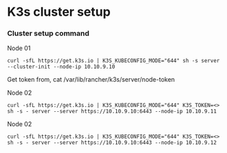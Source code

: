 # K3s cluster setup

### Cluster setup command
Node 01
```
curl -sfL https://get.k3s.io | K3S_KUBECONFIG_MODE="644" sh -s server --cluster-init --node-ip 10.10.9.10
```

Get token from, cat /var/lib/rancher/k3s/server/node-token

Node 02
```
curl -sfL https://get.k3s.io | K3S_KUBECONFIG_MODE="644" K3S_TOKEN=<> sh -s - server --server https://10.10.9.10:6443 --node-ip 10.10.9.11
```

Node 02
```
curl -sfL https://get.k3s.io | K3S_KUBECONFIG_MODE="644" K3S_TOKEN=<> sh -s - server --server https://10.10.9.10:6443 --node-ip 10.10.9.12
```
